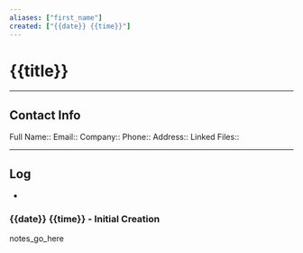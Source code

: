 ```yaml
---
aliases: ["first_name"]
created: ["{{date}} {{time}}"]
---
```

# {{title}}
----
## Contact Info
Full Name::
Email::
Company::
Phone::
Address::
Linked Files::

----

## Log
- 

### {{date}} {{time}} - Initial Creation

notes_go_here